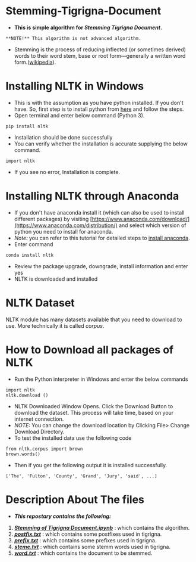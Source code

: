 # Stemming-Tigrigna-Document
* **This is simple algorithm for _Stemming Tigrigna Document_.**
~~~
**NOTE!** This algorithm is not advanced algorithm.
~~~
* Stemming is the process of reducing inflected (or sometimes derived) words to their word stem, base or root form—generally a written word form.([wikipedia](https://en.wikipedia.org/wiki/Stemming)).

# Installing NLTK in Windows
* This is with the assumption as you have python installed. If you don't have. So, first step is to install python from [here](https://www.python.org/downloads/) and follow the steps.
* Open terminal and enter below command (Python 3).
~~~
pip install nltk
~~~
* Installation should be done successfully
* You can verify whether the installation is accurate supplying the below command.
~~~
import nltk
~~~
* If you see no error, Installation is complete.
# Installing NLTK through Anaconda
* If you don't have anaconda install it (which can also be used to install different packages) by visiting [https://www.anaconda.com/download/](https://www.anaconda.com/distribution/) and select which version of python you need to install for anaconda.
* *_Note:_* you can refer to this tutorial for detailed steps to [install anaconda](https://www.guru99.com/download-install-r-rstudio.html).
* Enter command
~~~
conda install nltk
~~~
* Review the package upgrade, downgrade, install information and enter yes
* NLTK is downloaded and installed

# NLTK Dataset
NLTK module has many datasets available that you need to download to use. More technically it is called *corpus*.

# How to Download all packages of NLTK
* Run the Python interpreter in Windows and enter the below commands 
~~~
import nltk
nltk.download ()
~~~
* NLTK Downloaded Window Opens. Click the Download Button to download the dataset. This process will take time, based on your internet connection.
* *_NOTE:_* You can change the download location by Clicking File> Change Download Directory.
* To test the installed data use the following code
~~~
from nltk.corpus import brown
brown.words()
~~~
* Then if you get the following output it is installed successfully.
~~~
['The', 'Fulton', 'County', 'Grand', 'Jury', 'said', ...]
~~~


# Description About The files
* **_This repostary contains the following:_**
1. [**_Stemming of  Tigrigna Document.ipynb_**](https://github.com/Luel-Hagos/Stemming-Tigrigna-Document/blob/master/Stemming%20of%20%20Tigrigna%20Document.ipynb) : which contains the algorithm.
2. [**_postfix.txt_**](https://github.com/Luel-Hagos/Stemming-Tigrigna-Document/blob/master/postfix.txt) : which contains some postfixes used in tigrigna.
3. [**_prefix.txt_**](https://github.com/Luel-Hagos/Stemming-Tigrigna-Document/blob/master/prefix.txt) : which contains some prefixes used in tigrigna.
4. [**_steme.txt_**](https://github.com/Luel-Hagos/Stemming-Tigrigna-Document/blob/master/steme.txt) : which contains some stemm words used in tigrigna.
5. [**_word.txt_**](https://github.com/Luel-Hagos/Stemming-Tigrigna-Document/blob/master/word.txt) : which contains the document to be stemmed.
